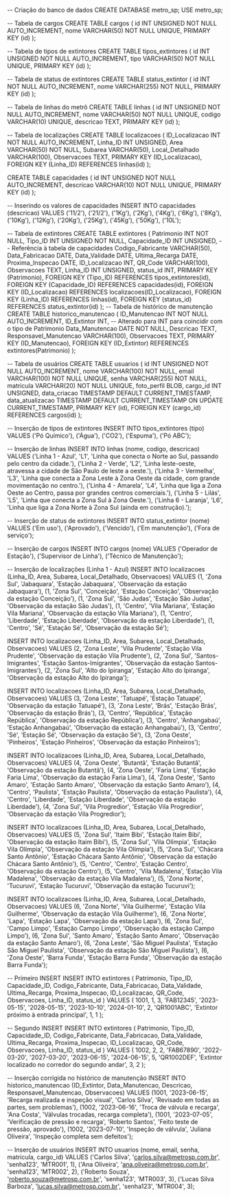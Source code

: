 -- Criação do banco de dados
CREATE DATABASE metro_sp;
USE metro_sp;

-- Tabela de cargos
CREATE TABLE cargos (
    id INT UNSIGNED NOT NULL AUTO_INCREMENT,
    nome VARCHAR(50) NOT NULL UNIQUE,
    PRIMARY KEY (id)
);

-- Tabela de tipos de extintores
CREATE TABLE tipos_extintores (
    id INT UNSIGNED NOT NULL AUTO_INCREMENT,
    tipo VARCHAR(50) NOT NULL UNIQUE,
    PRIMARY KEY (id)
);

-- Tabela de status de extintores
CREATE TABLE status_extintor (
    id INT NOT NULL AUTO_INCREMENT,
    nome VARCHAR(255) NOT NULL,
    PRIMARY KEY (id)
);

-- Tabela de linhas do metrô
CREATE TABLE linhas (
    id INT UNSIGNED NOT NULL AUTO_INCREMENT,
    nome VARCHAR(50) NOT NULL UNIQUE,
    codigo VARCHAR(10) UNIQUE,
    descricao TEXT,
    PRIMARY KEY (id)
);

-- Tabela de localizações
CREATE TABLE localizacoes (
    ID_Localizacao INT NOT NULL AUTO_INCREMENT,
    Linha_ID INT UNSIGNED,
    Area VARCHAR(50) NOT NULL,
    Subarea VARCHAR(50),
    Local_Detalhado VARCHAR(100),
    Observacoes TEXT,
    PRIMARY KEY (ID_Localizacao),
    FOREIGN KEY (Linha_ID) REFERENCES linhas(id)
);

CREATE TABLE capacidades (
    id INT UNSIGNED NOT NULL AUTO_INCREMENT,
    descricao VARCHAR(10) NOT NULL UNIQUE,
    PRIMARY KEY (id)
);

-- Inserindo os valores de capacidades
INSERT INTO capacidades (descricao)
VALUES 
    ('11/2'),
    ('21/2'),
    ('1Kg'),
    ('2Kg'),
    ('4Kg'),
    ('6Kg'),
    ('8Kg'),
    ('10Kg'),
    ('12Kg'),
    ('20Kg'),
    ('25Kg'),
    ('45Kg'),
    ('50Kg'),
    ('10L');

-- Tabela de extintores
CREATE TABLE extintores (
    Patrimonio INT NOT NULL,
    Tipo_ID INT UNSIGNED NOT NULL,
    Capacidade_ID INT UNSIGNED, -- Referência à tabela de capacidades
    Codigo_Fabricante VARCHAR(50),
    Data_Fabricacao DATE,
    Data_Validade DATE,
    Ultima_Recarga DATE,
    Proxima_Inspecao DATE,
    ID_Localizacao INT,
    QR_Code VARCHAR(100),
    Observacoes TEXT,
    Linha_ID INT UNSIGNED,
    status_id INT,
    PRIMARY KEY (Patrimonio),
    FOREIGN KEY (Tipo_ID) REFERENCES tipos_extintores(id),
    FOREIGN KEY (Capacidade_ID) REFERENCES capacidades(id),
    FOREIGN KEY (ID_Localizacao) REFERENCES localizacoes(ID_Localizacao),
    FOREIGN KEY (Linha_ID) REFERENCES linhas(id),
    FOREIGN KEY (status_id) REFERENCES status_extintor(id)
);
-- Tabela de histórico de manutenção
CREATE TABLE historico_manutencao (
    ID_Manutencao INT NOT NULL AUTO_INCREMENT,
    ID_Extintor INT,  -- Alterado para INT para coincidir com o tipo de Patrimonio
    Data_Manutencao DATE NOT NULL,
    Descricao TEXT,
    Responsavel_Manutencao VARCHAR(100),
    Observacoes TEXT,
    PRIMARY KEY (ID_Manutencao),
    FOREIGN KEY (ID_Extintor) REFERENCES extintores(Patrimonio)
);

-- Tabela de usuários
CREATE TABLE usuarios (
    id INT UNSIGNED NOT NULL AUTO_INCREMENT,
    nome VARCHAR(100) NOT NULL,
    email VARCHAR(100) NOT NULL UNIQUE,
    senha VARCHAR(255) NOT NULL,
    matricula VARCHAR(20) NOT NULL UNIQUE,
    foto_perfil BLOB,
    cargo_id INT UNSIGNED,
    data_criacao TIMESTAMP DEFAULT CURRENT_TIMESTAMP,
    data_atualizacao TIMESTAMP DEFAULT CURRENT_TIMESTAMP ON UPDATE CURRENT_TIMESTAMP,
    PRIMARY KEY (id),
    FOREIGN KEY (cargo_id) REFERENCES cargos(id)
);

-- Inserção de tipos de extintores
INSERT INTO tipos_extintores (tipo) VALUES
('Pó Químico'),
('Água'),
('CO2'),
('Espuma'),
('Pó ABC');

-- Inserção de linhas
INSERT INTO linhas (nome, codigo, descricao) VALUES
('Linha 1 - Azul', 'L1', 'Linha que conecta o Norte ao Sul, passando pelo centro da cidade.'),
('Linha 2 - Verde', 'L2', 'Linha leste-oeste, atravessa a cidade de São Paulo de leste a oeste.'),
('Linha 3 - Vermelha', 'L3', 'Linha que conecta a Zona Leste à Zona Oeste da cidade, com grande movimentação no centro.'),
('Linha 4 - Amarela', 'L4', 'Linha que liga a Zona Oeste ao Centro, passa por grandes centros comerciais.'),
('Linha 5 - Lilás', 'L5', 'Linha que conecta a Zona Sul à Zona Oeste.'),
('Linha 6 - Laranja', 'L6', 'Linha que liga a Zona Norte à Zona Sul (ainda em construção).');

-- Inserção de status de extintores
INSERT INTO status_extintor (nome) VALUES
('Em uso'),
('Aprovado'),
('Vencido'),
('Em manutenção'),
('Fora de serviço');

-- Inserção de cargos
INSERT INTO cargos (nome) VALUES
('Operador de Estação'),
('Supervisor de Linha'),
('Técnico de Manutenção');

-- Inserção de localizações (Linha 1 - Azul)
INSERT INTO localizacoes (Linha_ID, Area, Subarea, Local_Detalhado, Observacoes) VALUES
(1, 'Zona Sul', 'Jabaquara', 'Estação Jabaquara', 'Observação da estação Jabaquara'),
(1, 'Zona Sul', 'Conceição', 'Estação Conceição', 'Observação da estação Conceição'),
(1, 'Zona Sul', 'São Judas', 'Estação São Judas', 'Observação da estação São Judas'),
(1, 'Centro', 'Vila Mariana', 'Estação Vila Mariana', 'Observação da estação Vila Mariana'),
(1, 'Centro', 'Liberdade', 'Estação Liberdade', 'Observação da estação Liberdade'),
(1, 'Centro', 'Sé', 'Estação Sé', 'Observação da estação Sé');

INSERT INTO localizacoes (Linha_ID, Area, Subarea, Local_Detalhado, Observacoes) VALUES
(2, 'Zona Leste', 'Vila Prudente', 'Estação Vila Prudente', 'Observação da estação Vila Prudente'),
(2, 'Zona Sul', 'Santos-Imigrantes', 'Estação Santos-Imigrantes', 'Observação da estação Santos-Imigrantes'),
(2, 'Zona Sul', 'Alto do Ipiranga', 'Estação Alto do Ipiranga', 'Observação da estação Alto do Ipiranga');

INSERT INTO localizacoes (Linha_ID, Area, Subarea, Local_Detalhado, Observacoes) VALUES
(3, 'Zona Leste', 'Tatuapé', 'Estação Tatuapé', 'Observação da estação Tatuapé'),
(3, 'Zona Leste', 'Brás', 'Estação Brás', 'Observação da estação Brás'),
(3, 'Centro', 'República', 'Estação República', 'Observação da estação República'),
(3, 'Centro', 'Anhangabaú', 'Estação Anhangabaú', 'Observação da estação Anhangabaú'),
(3, 'Centro', 'Sé', 'Estação Sé', 'Observação da estação Sé'),
(3, 'Zona Oeste', 'Pinheiros', 'Estação Pinheiros', 'Observação da estação Pinheiros');

INSERT INTO localizacoes (Linha_ID, Area, Subarea, Local_Detalhado, Observacoes) VALUES
(4, 'Zona Oeste', 'Butantã', 'Estação Butantã', 'Observação da estação Butantã'),
(4, 'Zona Oeste', 'Faria Lima', 'Estação Faria Lima', 'Observação da estação Faria Lima'),
(4, 'Zona Oeste', 'Santo Amaro', 'Estação Santo Amaro', 'Observação da estação Santo Amaro'),
(4, 'Centro', 'Paulista', 'Estação Paulista', 'Observação da estação Paulista'),
(4, 'Centro', 'Liberdade', 'Estação Liberdade', 'Observação da estação Liberdade'),
(4, 'Zona Sul', 'Vila Progredior', 'Estação Vila Progredior', 'Observação da estação Vila Progredior');

INSERT INTO localizacoes (Linha_ID, Area, Subarea, Local_Detalhado, Observacoes) VALUES
(5, 'Zona Sul', 'Itaim Bibi', 'Estação Itaim Bibi', 'Observação da estação Itaim Bibi'),
(5, 'Zona Sul', 'Vila Olímpia', 'Estação Vila Olímpia', 'Observação da estação Vila Olímpia'),
(5, 'Zona Sul', 'Chácara Santo Antônio', 'Estação Chácara Santo Antônio', 'Observação da estação Chácara Santo Antônio'),
(5, 'Centro', 'Centro', 'Estação Centro', 'Observação da estação Centro'),
(5, 'Centro', 'Vila Madalena', 'Estação Vila Madalena', 'Observação da estação Vila Madalena'),
(5, 'Zona Norte', 'Tucuruvi', 'Estação Tucuruvi', 'Observação da estação Tucuruvi');

INSERT INTO localizacoes (Linha_ID, Area, Subarea, Local_Detalhado, Observacoes) VALUES
(6, 'Zona Norte', 'Vila Guilherme', 'Estação Vila Guilherme', 'Observação da estação Vila Guilherme'),
(6, 'Zona Norte', 'Lapa', 'Estação Lapa', 'Observação da estação Lapa'),
(6, 'Zona Sul', 'Campo Limpo', 'Estação Campo Limpo', 'Observação da estação Campo Limpo'),
(6, 'Zona Sul', 'Santo Amaro', 'Estação Santo Amaro', 'Observação da estação Santo Amaro'),
(6, 'Zona Leste', 'São Miguel Paulista', 'Estação São Miguel Paulista', 'Observação da estação São Miguel Paulista'),
(6, 'Zona Oeste', 'Barra Funda', 'Estação Barra Funda', 'Observação da estação Barra Funda');

-- Primeiro INSERT
INSERT INTO extintores (
    Patrimonio, Tipo_ID, Capacidade_ID, Codigo_Fabricante, Data_Fabricacao, 
    Data_Validade, Ultima_Recarga, Proxima_Inspecao, ID_Localizacao, QR_Code, 
    Observacoes, Linha_ID, status_id
) VALUES (
    1001, 1, 3, 'FAB12345', '2023-05-15', 
    '2028-05-15', '2023-10-10', '2024-01-10', 2, 'QR1001ABC', 
    'Extintor próximo à entrada principal', 1, 1
);

-- Segundo INSERT
INSERT INTO extintores (
    Patrimonio, Tipo_ID, Capacidade_ID, Codigo_Fabricante, Data_Fabricacao, 
    Data_Validade, Ultima_Recarga, Proxima_Inspecao, ID_Localizacao, QR_Code, 
    Observacoes, Linha_ID, status_id
) VALUES (
    1002, 2, 2, 'FAB67890', '2022-03-20', 
    '2027-03-20', '2023-06-15', '2024-06-15', 5, 'QR1002DEF', 
    'Extintor localizado no corredor do segundo andar', 3, 2
);

-- Inserção corrigida no histórico de manutenção
INSERT INTO historico_manutencao (ID_Extintor, Data_Manutencao, Descricao, Responsavel_Manutencao, Observacoes) VALUES
(1001, '2023-06-15', 'Recarga realizada e inspeção visual', 'Carlos Silva', 'Revisado em todas as partes, sem problemas'),
(1002, '2023-06-16', 'Troca de válvula e recarga', 'Ana Costa', 'Válvulas trocadas, recarga completa'),
(1001, '2023-07-05', 'Verificação de pressão e recarga', 'Roberto Santos', 'Feito teste de pressão, aprovado'),
(1002, '2023-07-10', 'Inspeção de válvula', 'Juliana Oliveira', 'Inspeção completa sem defeitos');

-- Inserção de usuários
INSERT INTO usuarios (nome, email, senha, matricula, cargo_id) VALUES 
('Carlos Silva', 'carlos.silva@metrosp.com.br', 'senha123', 'MTR001', 1), 
('Ana Oliveira', 'ana.oliveira@metrosp.com.br', 'senha123', 'MTR002', 2), 
('Roberto Souza', 'roberto.souza@metrosp.com.br', 'senha123', 'MTR003', 3), 
('Lucas Silva Barboza', 'lucas.silva@metrosp.com.br', 'senha123', 'MTR004', 3);

